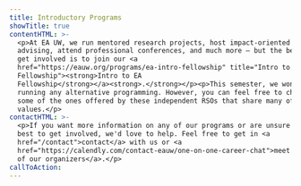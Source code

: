 ```yaml
---
title: Introductory Programs
showTitle: true
contentHTML: >-
  <p>At EA UW, we run mentored research projects, host impact-oriented career
  advising, attend professional conferences, and much more — but the best way to
  get involved is to join our <a
  href="https://eauw.org/programs/ea-intro-fellowship" title="Intro to EA
  Fellowship"><strong>Intro to EA
  Fellowship</strong></a><strong>.</strong></p><p>This semester, we won’t be
  running any alternative programming. However, you can feel free to check out
  some of the ones offered by these independent RSOs that share many of EA UW’s
  values.</p>
contactHTML: >-
  <p>If you want more information on any of our programs or are unsure of how
  best to get involved, we'd love to help. Feel free to get in <a
  href="/contact">contact</a> with us or <a
  href="https://calendly.com/contact-eauw/one-on-one-career-chat">meet with one
  of our organizers</a>.</p>
callToAction:
---
```

